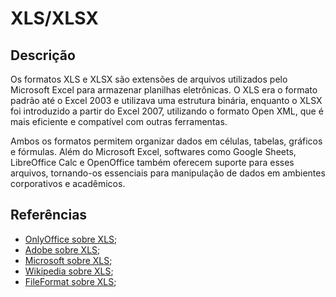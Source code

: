 # XLS/XLSX


## Descrição

Os formatos XLS e XLSX são extensões de arquivos utilizados pelo Microsoft Excel para armazenar planilhas eletrônicas. O XLS era o formato padrão até o Excel 2003 e utilizava uma estrutura binária, enquanto o XLSX foi introduzido a partir do Excel 2007, utilizando o formato Open XML, que é mais eficiente e compatível com outras ferramentas.

Ambos os formatos permitem organizar dados em células, tabelas, gráficos e fórmulas. Além do Microsoft Excel, softwares como Google Sheets, LibreOffice Calc e OpenOffice também oferecem suporte para esses arquivos, tornando-os essenciais para manipulação de dados em ambientes corporativos e acadêmicos.

## Referências

- [OnlyOffice sobre XLS](https://www.onlyoffice.com/blog/pt-br/2024/04/xls-vs-xlsx);
- [Adobe sobre XLS](https://www.adobe.com/br/acrobat/resources/document-files/spreadsheet-files/xls.html);
- [Microsoft sobre XLS](https://support.microsoft.com/pt-br/office/formatos-de-arquivos-com-suporte-no-excel-0943ff2c-6014-4e8d-aaea-b83d51d46247);
- [Wikipedia sobre XLS](https://en.wikipedia.org/wiki/Microsoft_Excel#File_formats);
- [FileFormat sobre XLS](https://docs.fileformat.com/spreadsheet/xls/);